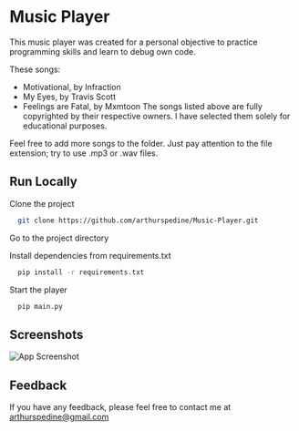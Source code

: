 # Music Player

This music player was created for a personal objective to practice programming skills and learn to debug own code.

These songs: 
- Motivational, by Infraction
- My Eyes, by Travis Scott
- Feelings are Fatal, by Mxmtoon
The songs listed above are fully copyrighted by their respective owners. I have selected them solely for educational purposes.

Feel free to add more songs to the folder. Just pay attention to the file extension; try to use .mp3 or .wav files.


## Run Locally

Clone the project

```bash
  git clone https://github.com/arthurspedine/Music-Player.git
```

Go to the project directory

Install dependencies from requirements.txt

```bash
  pip install -r requirements.txt
```

Start the player

```bash
  pip main.py
```


## Screenshots

![App Screenshot](https://github.com/arthurspedine/Music-Player/assets/65985748/eb1031f8-08d8-4785-b251-2215acd7f60e)


## Feedback

If you have any feedback, please feel free to contact me at arthurspedine@gmail.com
